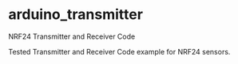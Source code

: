 # arduino_transmitter
NRF24 Transmitter and Receiver Code

Tested Transmitter and Receiver Code example for NRF24 sensors.
